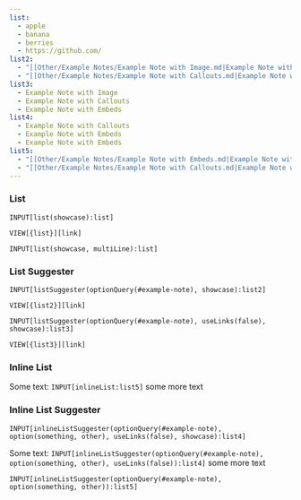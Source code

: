 ```yaml
---
list:
  - apple
  - banana
  - berries
  - https://github.com/
list2:
  - "[[Other/Example Notes/Example Note with Image.md|Example Note with Image]]"
  - "[[Other/Example Notes/Example Note with Callouts.md|Example Note with Callouts]]"
list3:
  - Example Note with Image
  - Example Note with Callouts
  - Example Note with Embeds
list4:
  - Example Note with Callouts
  - Example Note with Embeds
  - Example Note with Embeds
list5:
  - "[[Other/Example Notes/Example Note with Embeds.md|Example Note with Embeds]]"
  - "[[Other/Example Notes/Example Note with Callouts.md|Example Note with Callouts]]"
---
```


### List

```meta-bind
INPUT[list(showcase):list]
```

`VIEW[{list}][link]`

```meta-bind
INPUT[list(showcase, multiLine):list]
```

### List Suggester

```meta-bind
INPUT[listSuggester(optionQuery(#example-note), showcase):list2]
```

`VIEW[{list2}][link]`

```meta-bind
INPUT[listSuggester(optionQuery(#example-note), useLinks(false), showcase):list3]
```

`VIEW[{list3}][link]`

### Inline List

Some text: `INPUT[inlineList:list5]` some more text

### Inline List Suggester

```meta-bind
INPUT[inlineListSuggester(optionQuery(#example-note), option(something, other), useLinks(false), showcase):list4]
```

Some text: `INPUT[inlineListSuggester(optionQuery(#example-note), option(something, other), useLinks(false)):list4]` some more text

`INPUT[inlineListSuggester(optionQuery(#example-note), option(something, other)):list5]` 